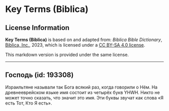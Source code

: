 # Key Terms (Biblica)

## License Information

**Key Terms (Biblica)** is based on and adapted from: _Biblica Bible Dictionary_, [Biblica, Inc.](https://www.biblica.com/), 2023, which is licensed under a [CC BY-SA 4.0 license](https://creativecommons.org/licenses/by-sa/4.0/legalcode.en).

This markdown version is provided under the same license.



--------------------------------

## Господь (id: 193308)

Израильтяне называли так Бога всякий раз, когда говорили о Нём. На древнееврейском языке имя состоит из четырёх букв YHWH. Никто не может точно сказать, что значит это имя. Эти буквы звучат как слова «Я есть Тот, Кто Я есть».


